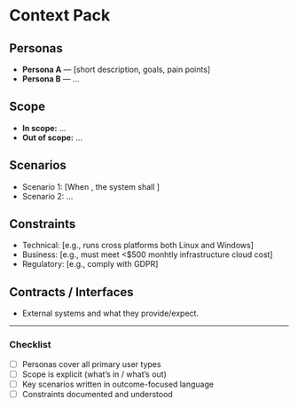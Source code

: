 # Context Pack

## Personas
- **Persona A** — [short description, goals, pain points]
- **Persona B** — …

## Scope
- **In scope:** …
- **Out of scope:** …

## Scenarios
- Scenario 1: [When <trigger>, the system shall <expected outcome>]
- Scenario 2: …

## Constraints
- Technical: [e.g., runs cross platforms both Linux and Windows]
- Business: [e.g., must meet <$500 monhtly infrastructure cloud cost]
- Regulatory: [e.g., comply with GDPR]

## Contracts / Interfaces
- External systems and what they provide/expect.

---

### Checklist
- [ ] Personas cover all primary user types  
- [ ] Scope is explicit (what’s in / what’s out)  
- [ ] Key scenarios written in outcome-focused language  
- [ ] Constraints documented and understood  
